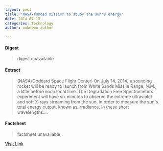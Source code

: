```yaml
---
layout: post
title: "NASA-funded mission to study the sun's energy"
date: 2014-07-13
categories: Technology
author: unknown author

---
```



#### Digest
>digest unavailable

#### Extract
>(NASA/Goddard Space Flight Center) On July 14, 2014, a sounding rocket will be ready to launch from White Sands Missile Range, N.M., a little before noon local time. The Degradation Free Spectrometers experiment will have six minutes to observe the extreme ultraviolet and soft X-rays streaming from the sun, in order to measure the sun's total energy output, known as irradiance, in these short wavelengths....

#### Factsheet
>factsheet unavailable

[Visit Link](http://www.eurekalert.org/pub_releases/2014-07/nsfc-nmt071014.php)


